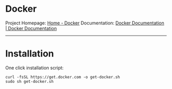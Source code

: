 # Docker


Project Homepage: [Home - Docker](https://www.docker.com/)
Documentation: [Docker Documentation | Docker Documentation](https://docs.docker.com/)

---
# Installation

One click installation script:
```
curl -fsSL https://get.docker.com -o get-docker.sh
sudo sh get-docker.sh
```
